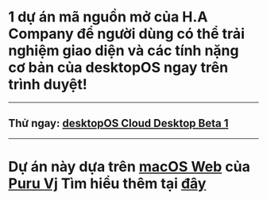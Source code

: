 # 1 dự án mã nguồn mở của H.A Company để người dùng có thể trải nghiệm giao diện và các tính nặng cơ bản của desktopOS ngay trên trình duyệt!
-------------------------------------------------------------------------------------------------------------------------------------------------------
## Thử ngay: [desktopOS Cloud Desktop Beta 1](https://desktop-os-cloud-desktop-beta-1.vercel.app/)
-------------------------------------------------------------------------------------------------------------------------------------------------------
# Dự án này dựa trên [macOS Web](https://macos.vercel.app/) của [Puru Vj](https://github.com/PuruVJ) Tìm hiểu thêm tại [đây](https://github.com/puruvj/macos-web)



